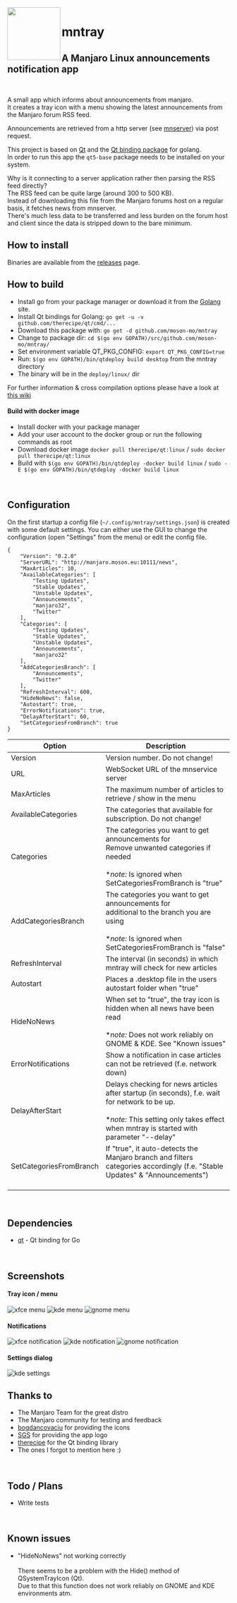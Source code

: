 <img src="https://raw.githubusercontent.com/moson-mo/mntray/master/assets/images/mntray.png?inline=true"  align="left" width="120" />

# mntray
## A Manjaro Linux announcements notification app
</br>

A small app which informs about announcements from manjaro.\
It creates a tray icon with a menu showing the latest announcements from the Manjaro forum RSS feed.

Announcements are retrieved from a http server (see [mnserver](https://github.com/moson-mo/mnserver/)) via post request.

This project is based on [Qt](https://www.qt.io) and the [Qt binding package](https://github.com/therecipe/qt) for golang.\
In order to run this app the `qt5-base` package needs to be installed on your system.

Why is it connecting to a server application rather then parsing the RSS feed directly?\
The RSS feed can be quite large (around 300 to 500 KB).\
Instead of downloading this file from the Manjaro forums host on a regular basis, it fetches news from mnserver.\
There's much less data to be transferred and less burden on the forum host and client since the data is stripped down to the bare minimum.
</br>

## How to install

Binaries are available from the [releases](https://github.com/moson-mo/mntray/releases) page.
</br>

## How to build

* Install go from your package manager or download it from the [Golang](https://golang.org/dl/) site. 
* Install Qt bindings for Golang: `go get -u -v github.com/therecipe/qt/cmd/...`
* Download this package with: `go get -d github.com/moson-mo/mntray`
* Change to package dir: `cd $(go env GOPATH)/src/github.com/moson-mo/mntray/`
* Set environment variable QT_PKG_CONFIG: `export QT_PKG_CONFIG=true`
* Run: `$(go env GOPATH)/bin/qtdeploy build desktop` from the mntray directory
* The binary will be in the `deploy/linux/` dir

For further information & cross compilation options please have a look at [this wiki](https://github.com/therecipe/qt/wiki)

#### Build with docker image

* Install docker with your package manager
* Add your user account to the docker group or run the following commands as root
* Download docker image `docker pull therecipe/qt:linux` / `sudo docker pull therecipe/qt:linux`
* Build with `$(go env GOPATH)/bin/qtdeploy -docker build linux` / `sudo -E $(go env GOPATH)/bin/qtdeploy -docker build linux`
</br>

## Configuration

On the first startup a config file (`~/.config/mntray/settings.json`) is created with some default settings.
You can either use the GUI to change the configuration (open "Settings" from the menu) or edit the config file.

```
{
	"Version": "0.2.0"
	"ServerURL": "http://manjaro.moson.eu:10111/news",
	"MaxArticles": 10,
	"AvailableCategories": [
		"Testing Updates",
		"Stable Updates",
		"Unstable Updates",
		"Announcements",
		"manjaro32",
		"Twitter"
	],
	"Categories": [
		"Testing Updates",
		"Stable Updates",
		"Unstable Updates",
		"Announcements",
		"manjaro32"
	],
	"AddCategoriesBranch": [
		"Announcements",
		"Twitter"
	],
	"RefreshInterval": 600,
	"HideNoNews": false,
	"Autostart": true,
	"ErrorNotifications": true,
	"DelayAfterStart": 60,
	"SetCategoriesFromBranch": true
}
```

Option | Description
--- | ---
Version| Version number. Do not change!|
URL| WebSocket URL of the mnservice server|
MaxArticles| The maximum number of articles to retrieve / show in the menu|
AvailableCategories| The categories that available for subscription. Do not change!|
Categories| The categories you want to get announcements for</br>Remove unwanted categories if needed</br></br>**note:* Is ignored when SetCategoriesFromBranch is "true"|
AddCategoriesBranch| The categories you want to get announcements for</br>additional to the branch you are using</br></br>**note:* Is ignored when SetCategoriesFromBranch is "false"|
RefreshInterval| The interval (in seconds) in which mntray will check for new articles|
Autostart| Places a .desktop file in the users autostart folder when "true"|
HideNoNews| When set to "true", the tray icon is hidden when all news have been read</br></br>**note:* Does not work reliably on GNOME & KDE. See "Known issues"|
ErrorNotifications| Show a notification in case articles can not be retrieved (f.e. network down)|
DelayAfterStart| Delays checking for news articles after startup (in seconds), f.e. wait for network to be up.</br></br> **note:* This setting only takes effect when mntray is started with parameter "--delay"|
SetCategoriesFromBranch| If "true", it auto-detects the Manjaro branch and filters categories accordingly (f.e. "Stable Updates" & "Announcements")</br></br>|

</br>

## Dependencies

* [qt](https://github.com/therecipe/qt) - Qt binding for Go
</br>

## Screenshots

#### Tray icon / menu

![xfce menu](https://github.com/moson-mo/mntray/raw/master/screenshots/xfce_menu.png?inline=true)
![kde menu](https://github.com/moson-mo/mntray/raw/master/screenshots/kde_menu.png?inline=true)
![gnome menu](https://github.com/moson-mo/mntray/raw/master/screenshots/gnome_menu.png?inline=true)

#### Notifications

![xfce notification](https://github.com/moson-mo/mntray/raw/master/screenshots/xfce_notification.png?inline=true)
![kde notification](https://github.com/moson-mo/mntray/raw/master/screenshots/kde_notification.png?inline=true)
![gnome notification](https://github.com/moson-mo/mntray/raw/master/screenshots/gnome_notification.png?inline=true)
</br>

#### Settings dialog

![kde settings](https://github.com/moson-mo/mntray/raw/master/screenshots/kde_settings.png?inline=true)
</br>

## Thanks to

* The Manjaro Team for the great distro
* The Manjaro community for testing and feedback
* [bogdancovaciu](https://github.com/bogdancovaciu) for providing the icons
* [SGS](https://github.com/sgse) for providing the app logo
* [therecipe](https://github.com/therecipe) for the Qt binding library
* The ones I forgot to mention here :)
</br>

## Todo / Plans

* Write tests
</br>

## Known issues

* "HideNoNews" not working correctly\
\
There seems to be a problem with the Hide() method of QSystemTrayIcon (Qt).\
Due to that this function does not work reliably on GNOME and KDE environments atm.
